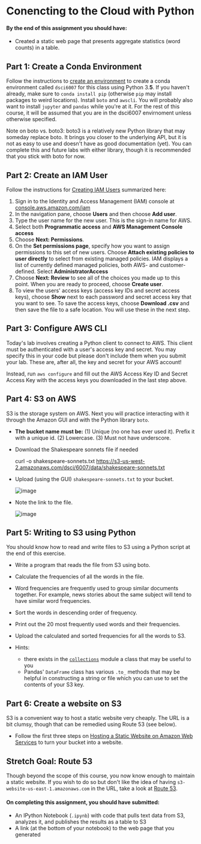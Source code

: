 Conencting to the Cloud with Python
===

#### By the end of this assignment you should have:

- Created a static web page that presents aggregate statistics (word counts) in a table.

Part 1: Create a Conda Environment
-----------

Follow the instructions to [create an environment](http://conda.pydata.org/docs/using/envs.html#create-an-environment) to create a conda environment called `dsci6007` for this class using Python 3.**5**. If you haven't already, make sure to `conda install pip` (otherwise `pip` may install packages to weird locations). Install `boto` and `awscli`. You will probably also want to install `jupyter` and `pandas` while you're at it. For the rest of this course, it will be assumed that you are in the dsci6007 envirnoment unless otherwise specified.

Note on boto vs. boto3: boto3 is a relatively new Python library that may someday replace boto. It brings you closer to the underlying API, but it is not as easy to use and doesn't have as good documentation (yet). You can complete this and future labs with either library, though it is recommended that you stick with boto for now.

Part 2: Create an IAM User
----------------------

Follow the instructions for [Creating IAM Users](http://docs.aws.amazon.com/IAM/latest/UserGuide/id_users_create.html#id_users_create_console) summarized here:

1. Sign in to the Identity and Access Management (IAM) console at [console.aws.amazon.com/iam](https://console.aws.amazon.com/iam/)
2. In the navigation pane, choose **Users** and then choose **Add user**.
3. Type the user name for the new user. This is the sign-in name for AWS.
4. Select both **Programmatic access** and **AWS Management Console access**
5. Choose **Next: Permissions**.
6. On the **Set permissions page**, specify how you want to assign permissions to this set of new users. Choose **Attach existing policies to user directly** to select from existing managed policies. IAM displays a list of currently defined managed policies, both AWS- and customer-defined. Select **AdministratorAccess**
7. Choose **Next: Review** to see all of the choices you made up to this point. When you are ready to proceed, choose **Create user**.
8. To view the users' access keys (access key IDs and secret access keys), choose **Show** next to each password and secret access key that you want to see. To save the access keys, choose **Download .csv** and then save the file to a safe location. You will use these in the next step.

Part 3: Configure AWS CLI
------
Today's lab involves creating a Python client to connect to AWS. This client must be authenticated with a user's access key and secret. You may specify this in your code but please don't include them when you submit your lab. These are, after all, the key and secret for your AWS account!

Instead, run `aws configure` and fill out the AWS Access Key ID and Secret Access Key with the access keys you downloaded in the last step above.

Part 4: S3 on AWS
-----------------

S3 is the storage system on AWS. Next you will practice interacting with it through the Amazon GUI and with the Python library `boto`.

- **The bucket name must be:** (1) Unique (no one has ever used it).
  Prefix it with a unique id. (2) Lowercase. (3) Must not have
  underscore.

- Download the Shakespeare sonnets file if needed

  curl -o shakespeare-sonnets.txt https://s3-us-west-2.amazonaws.com/dsci/6007/data/shakespeare-sonnets.txt

- Upload (using the GUI) `shakespeare-sonnets.txt` to your bucket.

  ![image](https://s3-us-west-2.amazonaws.com/dsci/6007/assets/s3-upload.png)

- Note the link to the file.

  ![image](https://s3-us-west-2.amazonaws.com/dsci/6007/assets/s3-file-link.png)

Part 5: Writing to S3 using Python
----

You should know how to read and write files to S3 using a Python script at the end of this exercise.

- Write a program that reads the file from S3 using boto.

- Calculate the frequencies of all the words in the file.

- Word frequencies are frequently used to group similar documents
  together. For example, news stories about the same subject will tend
  to have similar word frequencies.

- Sort the words in descending order of frequency.

- Print out the 20 most frequently used words and their frequencies.

- Upload the calculated and sorted frequencies for all the words to
  S3.

- Hints:
	- there exists in the [`collections`](https://docs.python.org/2/library/collections.html) module a class that may be useful to you
	- Pandas' `DataFrame` class has various `.to_` methods that may be helpful in constructing a string or file which you can use to set the contents of your S3 key.

Part 6: Create a website on S3
----

S3 is a convenient way to host a static website very cheaply. The URL is a bit clumsy, though that can be remedied using Route 53 (see below).

- Follow the first three steps on [Hosting a Static Website on Amazon Web Services](http://docs.aws.amazon.com/gettingstarted/latest/swh/website-hosting-intro.html) to turn your bucket into a website.

Stretch Goal: Route 53
----
Though beyond the scope of this course, you now know enough to maintain a static website. If you wish to do so but don't like the idea of having `s3-website-us-east-1.amazonaws.com` in the URL, take a look at [Route 53](https://console.aws.amazon.com/route53/home).

#### On completing this assignment, you should have submitted:

- An IPython Notebook (`.ipynb`) with code that pulls text data from S3, analyzes it, and publishes the results as a table to S3
- A link (at the bottom of your notebook) to the web page that you generated
